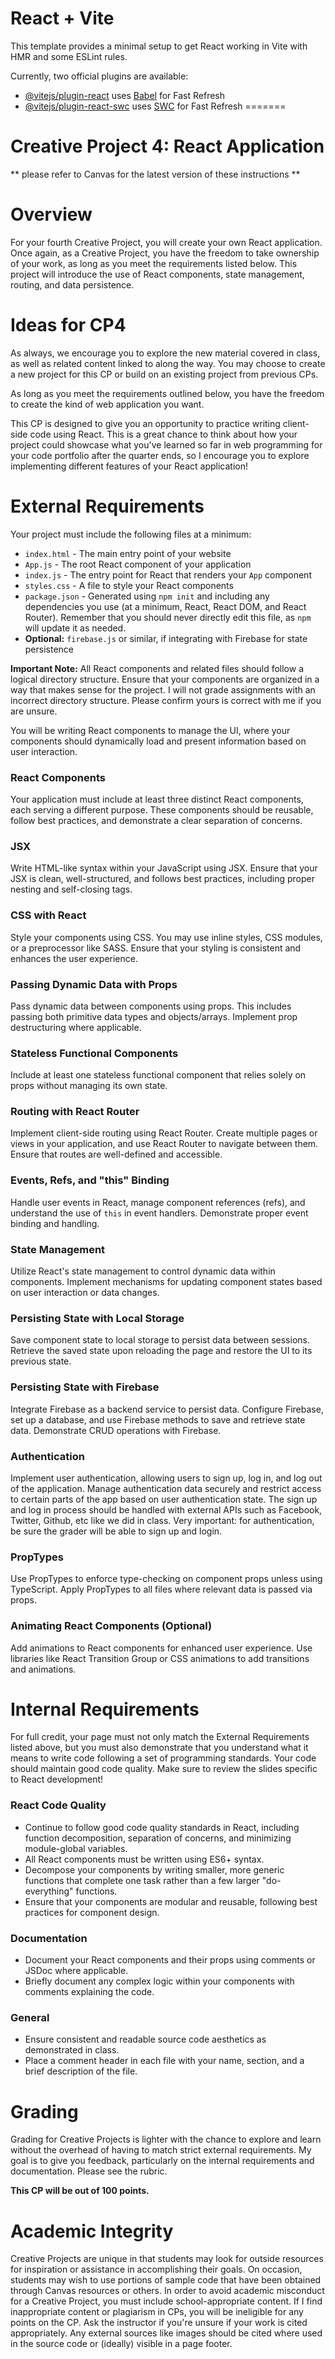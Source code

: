 
# React + Vite

This template provides a minimal setup to get React working in Vite with HMR and some ESLint rules.

Currently, two official plugins are available:

- [@vitejs/plugin-react](https://github.com/vitejs/vite-plugin-react/blob/main/packages/plugin-react/README.md) uses [Babel](https://babeljs.io/) for Fast Refresh
- [@vitejs/plugin-react-swc](https://github.com/vitejs/vite-plugin-react-swc) uses [SWC](https://swc.rs/) for Fast Refresh
=======
# Creative Project 4: React Application

** please refer to Canvas for the latest version of these instructions **

# Overview

For your fourth Creative Project, you will create your own React application. Once again, as a Creative Project, you have the freedom to take ownership of your work, as long as you meet the requirements listed below. This project will introduce the use of React components, state management, routing, and data persistence.

# Ideas for CP4

As always, we encourage you to explore the new material covered in class, as well as related content linked to along the way. You may choose to create a new project for this CP or build on an existing project from previous CPs.

As long as you meet the requirements outlined below, you have the freedom to create the kind of web application you want.

This CP is designed to give you an opportunity to practice writing client-side code using React. This is a great chance to think about how your project could showcase what you've learned so far in web programming for your code portfolio after the quarter ends, so I encourage you to explore implementing different features of your React application!

# External Requirements

Your project must include the following files at a minimum:

- `index.html` - The main entry point of your website
- `App.js` - The root React component of your application
- `index.js` - The entry point for React that renders your `App` component
- `styles.css` - A file to style your React components
- `package.json` - Generated using `npm init` and including any dependencies you use (at a minimum, React, React DOM, and React Router). Remember that you should never directly edit this file, as `npm` will update it as needed.
- **Optional:** `firebase.js` or similar, if integrating with Firebase for state persistence

**Important Note:** All React components and related files should follow a logical directory structure. Ensure that your components are organized in a way that makes sense for the project. I will not grade assignments with an incorrect directory structure. Please confirm yours is correct with me if you are unsure.

You will be writing React components to manage the UI, where your components should dynamically load and present information based on user interaction.

### React Components

Your application must include at least three distinct React components, each serving a different purpose. These components should be reusable, follow best practices, and demonstrate a clear separation of concerns.

### JSX

Write HTML-like syntax within your JavaScript using JSX. Ensure that your JSX is clean, well-structured, and follows best practices, including proper nesting and self-closing tags.

### CSS with React

Style your components using CSS. You may use inline styles, CSS modules, or a preprocessor like SASS. Ensure that your styling is consistent and enhances the user experience.

### Passing Dynamic Data with Props

Pass dynamic data between components using props. This includes passing both primitive data types and objects/arrays. Implement prop destructuring where applicable.

### Stateless Functional Components

Include at least one stateless functional component that relies solely on props without managing its own state.

### Routing with React Router

Implement client-side routing using React Router. Create multiple pages or views in your application, and use React Router to navigate between them. Ensure that routes are well-defined and accessible.

### Events, Refs, and "this" Binding

Handle user events in React, manage component references (refs), and understand the use of `this` in event handlers. Demonstrate proper event binding and handling.

### State Management

Utilize React's state management to control dynamic data within components. Implement mechanisms for updating component states based on user interaction or data changes.

### Persisting State with Local Storage

Save component state to local storage to persist data between sessions. Retrieve the saved state upon reloading the page and restore the UI to its previous state.

### Persisting State with Firebase 

Integrate Firebase as a backend service to persist data. Configure Firebase, set up a database, and use Firebase methods to save and retrieve state data. Demonstrate CRUD operations with Firebase.

### Authentication 

Implement user authentication, allowing users to sign up, log in, and log out of the application. Manage authentication data securely and restrict access to certain parts of the app based on user authentication state. The sign up and log in process should be handled with external APIs such as Facebook, Twitter, Github, etc like we did in class.
Very important: for authentication, be sure the grader will be able to sign up and login.

### PropTypes

Use PropTypes to enforce type-checking on component props unless using TypeScript. Apply PropTypes to all files where relevant data is passed via props.

### Animating React Components (Optional)

Add animations to React components for enhanced user experience. Use libraries like React Transition Group or CSS animations to add transitions and animations.

# Internal Requirements

For full credit, your page must not only match the External Requirements listed above, but you must also demonstrate that you understand what it means to write code following a set of programming standards. Your code should maintain good code quality. Make sure to review the slides specific to React development!

### React Code Quality

- Continue to follow good code quality standards in React, including function decomposition, separation of concerns, and minimizing module-global variables.
- All React components must be written using ES6+ syntax.
- Decompose your components by writing smaller, more generic functions that complete one task rather than a few larger "do-everything" functions.
- Ensure that your components are modular and reusable, following best practices for component design.

### Documentation

- Document your React components and their props using comments or JSDoc where applicable.
- Briefly document any complex logic within your components with comments explaining the code.

### General

- Ensure consistent and readable source code aesthetics as demonstrated in class.
- Place a comment header in each file with your name, section, and a brief description of the file.

# Grading

Grading for Creative Projects is lighter with the chance to explore and learn without the overhead of having to match strict external requirements. My goal is to give you feedback, particularly on the internal requirements and documentation. Please see the rubric.

**This CP will be out of 100 points.**

# Academic Integrity

Creative Projects are unique in that students may look for outside resources for inspiration or assistance in accomplishing their goals. On occasion, students may wish to use portions of sample code that have been obtained through Canvas resources or others. In order to avoid academic misconduct for a Creative Project, you must include school-appropriate content. If I find inappropriate content or plagiarism in CPs, you will be ineligible for any points on the CP. Ask the instructor if you're unsure if your work is cited appropriately. Any external sources like images should be cited where used in the source code or (ideally) visible in a page footer.

